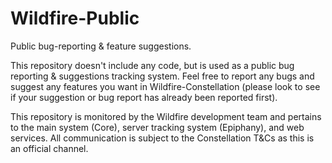 # Wildfire-Public
Public bug-reporting &amp; feature suggestions.


This repository doesn't include any code, but is used as a public bug reporting & suggestions tracking system.
Feel free to report any bugs and suggest any features you want in Wildfire-Constellation (please look to see if your suggestion or bug report has already been reported first).

This repository is monitored by the Wildfire development team and pertains to the main system (Core), server tracking system (Epiphany), and web services. All communication is subject to the Constellation T&Cs as this is an official channel.
